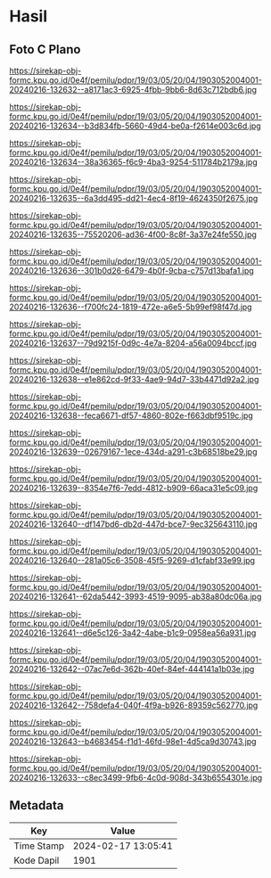 # Hasil

## Foto C Plano

https://sirekap-obj-formc.kpu.go.id/0e4f/pemilu/pdpr/19/03/05/20/04/1903052004001-20240216-132632--a8171ac3-6925-4fbb-9bb6-8d63c712bdb6.jpg

https://sirekap-obj-formc.kpu.go.id/0e4f/pemilu/pdpr/19/03/05/20/04/1903052004001-20240216-132634--b3d834fb-5660-49d4-be0a-f2614e003c6d.jpg

https://sirekap-obj-formc.kpu.go.id/0e4f/pemilu/pdpr/19/03/05/20/04/1903052004001-20240216-132634--38a36365-f6c9-4ba3-9254-511784b2179a.jpg

https://sirekap-obj-formc.kpu.go.id/0e4f/pemilu/pdpr/19/03/05/20/04/1903052004001-20240216-132635--6a3dd495-dd21-4ec4-8f19-4624350f2675.jpg

https://sirekap-obj-formc.kpu.go.id/0e4f/pemilu/pdpr/19/03/05/20/04/1903052004001-20240216-132635--75520206-ad36-4f00-8c8f-3a37e24fe550.jpg

https://sirekap-obj-formc.kpu.go.id/0e4f/pemilu/pdpr/19/03/05/20/04/1903052004001-20240216-132636--301b0d26-6479-4b0f-9cba-c757d13bafa1.jpg

https://sirekap-obj-formc.kpu.go.id/0e4f/pemilu/pdpr/19/03/05/20/04/1903052004001-20240216-132636--f700fc24-1819-472e-a6e5-5b99ef98f47d.jpg

https://sirekap-obj-formc.kpu.go.id/0e4f/pemilu/pdpr/19/03/05/20/04/1903052004001-20240216-132637--79d9215f-0d9c-4e7a-8204-a56a0094bccf.jpg

https://sirekap-obj-formc.kpu.go.id/0e4f/pemilu/pdpr/19/03/05/20/04/1903052004001-20240216-132638--e1e862cd-9f33-4ae9-94d7-33b4471d92a2.jpg

https://sirekap-obj-formc.kpu.go.id/0e4f/pemilu/pdpr/19/03/05/20/04/1903052004001-20240216-132638--feca6671-df57-4860-802e-f663dbf9519c.jpg

https://sirekap-obj-formc.kpu.go.id/0e4f/pemilu/pdpr/19/03/05/20/04/1903052004001-20240216-132639--02679167-1ece-434d-a291-c3b68518be29.jpg

https://sirekap-obj-formc.kpu.go.id/0e4f/pemilu/pdpr/19/03/05/20/04/1903052004001-20240216-132639--8354e7f6-7edd-4812-b909-66aca31e5c09.jpg

https://sirekap-obj-formc.kpu.go.id/0e4f/pemilu/pdpr/19/03/05/20/04/1903052004001-20240216-132640--df147bd6-db2d-447d-bce7-9ec325643110.jpg

https://sirekap-obj-formc.kpu.go.id/0e4f/pemilu/pdpr/19/03/05/20/04/1903052004001-20240216-132640--281a05c6-3508-45f5-9269-d1cfabf33e99.jpg

https://sirekap-obj-formc.kpu.go.id/0e4f/pemilu/pdpr/19/03/05/20/04/1903052004001-20240216-132641--62da5442-3993-4519-9095-ab38a80dc06a.jpg

https://sirekap-obj-formc.kpu.go.id/0e4f/pemilu/pdpr/19/03/05/20/04/1903052004001-20240216-132641--d6e5c126-3a42-4abe-b1c9-0958ea56a931.jpg

https://sirekap-obj-formc.kpu.go.id/0e4f/pemilu/pdpr/19/03/05/20/04/1903052004001-20240216-132642--07ac7e6d-362b-40ef-84ef-444141a1b03e.jpg

https://sirekap-obj-formc.kpu.go.id/0e4f/pemilu/pdpr/19/03/05/20/04/1903052004001-20240216-132642--758defa4-040f-4f9a-b926-89359c562770.jpg

https://sirekap-obj-formc.kpu.go.id/0e4f/pemilu/pdpr/19/03/05/20/04/1903052004001-20240216-132643--b4683454-f1d1-46fd-98e1-4d5ca9d30743.jpg

https://sirekap-obj-formc.kpu.go.id/0e4f/pemilu/pdpr/19/03/05/20/04/1903052004001-20240216-132633--c8ec3499-9fb6-4c0d-908d-343b6554301e.jpg


## Metadata

| Key        | Value               |
| ---------- | ------------------- |
| Time Stamp | 2024-02-17 13:05:41 |
| Kode Dapil | 1901                |



